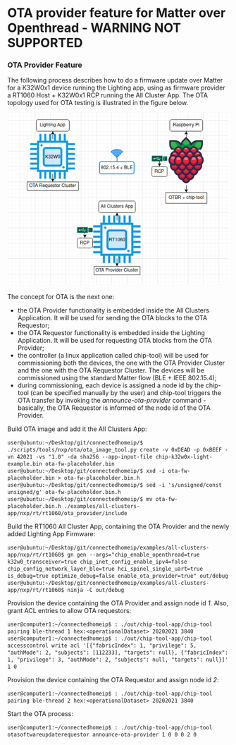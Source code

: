 # OTA provider feature for Matter over Openthread - WARNING NOT SUPPORTED

### OTA Provider Feature

The following process describes how to do a firmware update over Matter for a K32W0x1 device running the Lighting app, using as firmware provider a RT1060 Host + K32W0x1 RCP running the All Cluster App.
The OTA topology used for OTA testing is illustrated in the figure below.

![OTA_TOPOLOGY](../../../../platform/nxp/rt/rt1060/doc/images/ota_topology.png)

The concept for OTA is the next one:

-   the OTA Provider functionality is embedded inside the All Clusters Application.
    It will be used for sending the OTA blocks to the OTA Requestor;
-   the OTA Requestor functionality is embedded inside the Lighting Application.
    It will be used for requesting OTA blocks from the OTA Provider;
-   the controller (a linux application called chip-tool) will be used for
    commissioning both the devices, the one with the OTA Provider Cluster
    and the one with the OTA Requestor Cluster. The devices will be commissioned 
    using the standard Matter flow (BLE + IEEE 802.15.4);
-   during commissioning, each device is assigned a node id by the chip-tool
    (can be specified manually by the user) and chip-tool triggers the OTA 
    transfer by invoking the _announce-ota-provider_ command - basically, 
    the OTA Requestor is informed of the node id of the OTA Provider.

Build OTA image and add it the All Clusters App:

```
user@ubuntu:~/Desktop/git/connectedhomeip/$ ./scripts/tools/nxp/ota/ota_image_tool.py create -v 0xDEAD -p 0xBEEF -vn 42021 -vs "1.0" -da sha256 --app-input-file chip-k32w0x-light-example.bin ota-fw-placeholder.bin
user@ubuntu:~/Desktop/git/connectedhomeip/$ xxd -i ota-fw-placeholder.bin > ota-fw-placeholder.bin.h
user@ubuntu:~/Desktop/git/connectedhomeip/$ sed -i 's/unsigned/const unsigned/g' ota-fw-placeholder.bin.h
user@ubuntu:~/Desktop/git/connectedhomeip/$ mv ota-fw-placeholder.bin.h ./examples/all-clusters-app/nxp/rt/rt1060/ota_provider/include
```

Build the RT1060 All Cluster App, containing the OTA Provider and the newly added Lighting App Firmware:

```
user@ubuntu:~/Desktop/git/connectedhomeip/examples/all-clusters-app/nxp/rt/rt1060$ gn gen --args="chip_enable_openthread=true k32w0_transceiver=true chip_inet_config_enable_ipv4=false chip_config_network_layer_ble=true hci_spinel_single_uart=true is_debug=true optimize_debug=false enable_ota_provider=true" out/debug
user@ubuntu:~/Desktop/git/connectedhomeip/examples/all-clusters-app/nxp/rt/rt1060$ ninja -C out/debug
```

Provision the device containing the OTA Provider and assign node id _1_. Also, grant ACL
entries to allow OTA requestors:

```
user@computer1:~/connectedhomeip$ : ./out/chip-tool-app/chip-tool pairing ble-thread 1 hex:<operationalDataset> 20202021 3840
user@computer1:~/connectedhomeip$ : ./out/chip-tool-app/chip-tool accesscontrol write acl '[{"fabricIndex": 1, "privilege": 5, "authMode": 2, "subjects": [112233], "targets": null}, {"fabricIndex": 1, "privilege": 3, "authMode": 2, "subjects": null, "targets": null}]' 1 0
```

Provision the device containing the OTA Requestor and assign node id _2_:

```
user@computer1:~/connectedhomeip$ : ./out/chip-tool-app/chip-tool pairing ble-thread 2 hex:<operationalDataset> 20202021 3840
```

Start the OTA process:

```
user@computer1:~/connectedhomeip$ : ./out/chip-tool-app/chip-tool otasoftwareupdaterequestor announce-ota-provider 1 0 0 0 2 0
```